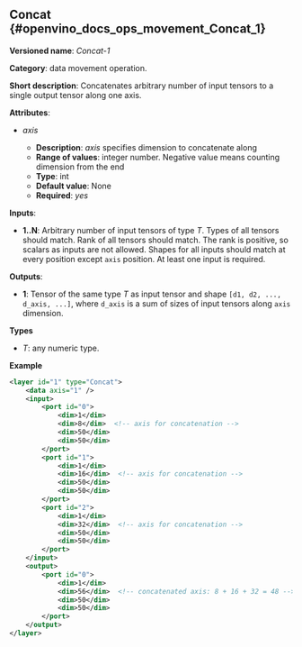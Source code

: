 ## Concat <a name="Concat"></a> {#openvino_docs_ops_movement_Concat_1}

**Versioned name**: *Concat-1*

**Category**: data movement operation.

**Short description**: Concatenates arbitrary number of input tensors to a single output tensor along one axis.

**Attributes**:

* *axis*

  * **Description**: *axis* specifies dimension to concatenate along
  * **Range of values**: integer number. Negative value means counting dimension from the end
  * **Type**: int
  * **Default value**: None
  * **Required**: *yes*

**Inputs**:

*   **1..N**: Arbitrary number of input tensors of type *T*. Types of all tensors should match. Rank of all tensors should match. The rank is positive, so scalars as inputs are not allowed. Shapes for all inputs should match at every position except `axis` position. At least one input is required.

**Outputs**:

*   **1**: Tensor of the same type *T* as input tensor and shape `[d1, d2, ..., d_axis, ...]`, where `d_axis` is a sum of sizes of input tensors along `axis` dimension.

**Types**

* *T*: any numeric type.

**Example**

```xml
<layer id="1" type="Concat">
    <data axis="1" />
    <input>
        <port id="0">
            <dim>1</dim>
            <dim>8</dim>  <!-- axis for concatenation -->
            <dim>50</dim>
            <dim>50</dim>
        </port>
        <port id="1">
            <dim>1</dim>
            <dim>16</dim>  <!-- axis for concatenation -->
            <dim>50</dim>
            <dim>50</dim>
        </port>
        <port id="2">
            <dim>1</dim>
            <dim>32</dim>  <!-- axis for concatenation -->
            <dim>50</dim>
            <dim>50</dim>
        </port>
    </input>
    <output>
        <port id="0">
            <dim>1</dim>
            <dim>56</dim>  <!-- concatenated axis: 8 + 16 + 32 = 48 -->
            <dim>50</dim>
            <dim>50</dim>
        </port>
    </output>
</layer>

```